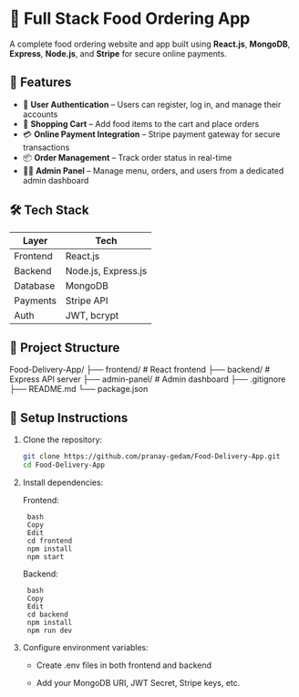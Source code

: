 # 🍔 Full Stack Food Ordering App

A complete food ordering website and app built using **React.js**, **MongoDB**, **Express**, **Node.js**, and **Stripe** for secure online payments.

## 🚀 Features

- 🔐 **User Authentication** – Users can register, log in, and manage their accounts
- 🛒 **Shopping Cart** – Add food items to the cart and place orders
- 💳 **Online Payment Integration** – Stripe payment gateway for secure transactions
- 📦 **Order Management** – Track order status in real-time
- 🧑‍💻 **Admin Panel** – Manage menu, orders, and users from a dedicated admin dashboard

## 🛠️ Tech Stack

| Layer       | Tech                         |
|-------------|------------------------------|
| Frontend    | React.js                     |
| Backend     | Node.js, Express.js          |
| Database    | MongoDB                      |
| Payments    | Stripe API                   |
| Auth        | JWT, bcrypt                  |

## 📂 Project Structure

Food-Delivery-App/
├── frontend/ # React frontend
├── backend/ # Express API server
├── admin-panel/ # Admin dashboard
├── .gitignore
├── README.md
└── package.json

## 🔧 Setup Instructions

1. Clone the repository:
   ```bash
   git clone https://github.com/pranay-gedam/Food-Delivery-App.git
   cd Food-Delivery-App

2. Install dependencies:

    Frontend:

        bash
        Copy
        Edit
        cd frontend
        npm install
        npm start

    Backend:

        bash
        Copy
        Edit
        cd backend
        npm install
        npm run dev

3. Configure environment variables:

    - Create .env files in both frontend and backend

    - Add your MongoDB URI, JWT Secret, Stripe keys, etc.